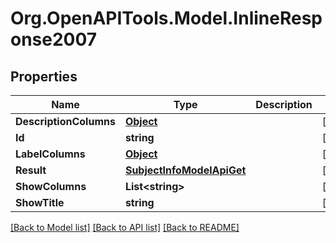 # Org.OpenAPITools.Model.InlineResponse2007
## Properties

Name | Type | Description | Notes
------------ | ------------- | ------------- | -------------
**DescriptionColumns** | [**Object**](.md) |  | [optional] 
**Id** | **string** |  | [optional] 
**LabelColumns** | [**Object**](.md) |  | [optional] 
**Result** | [**SubjectInfoModelApiGet**](SubjectInfoModelApiGet.md) |  | [optional] 
**ShowColumns** | **List&lt;string&gt;** |  | [optional] 
**ShowTitle** | **string** |  | [optional] 

[[Back to Model list]](../README.md#documentation-for-models) [[Back to API list]](../README.md#documentation-for-api-endpoints) [[Back to README]](../README.md)

